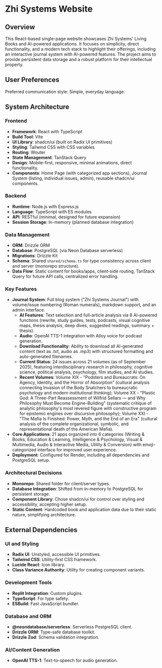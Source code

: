 # Zhi Systems Website

## Overview

This React-based single-page website showcases Zhi Systems' Living Books and AI-powered applications. It focuses on simplicity, direct functionality, and a modern tech stack to highlight their offerings, including an interactive journal system with AI-powered features. The project aims to provide persistent data storage and a robust platform for their intellectual property.

## User Preferences

Preferred communication style: Simple, everyday language.

## System Architecture

### Frontend
- **Framework**: React with TypeScript
- **Build Tool**: Vite
- **UI Library**: shadcn/ui (built on Radix UI primitives)
- **Styling**: Tailwind CSS with CSS variables
- **Routing**: Wouter
- **State Management**: TanStack Query
- **Design**: Mobile-first, responsive, minimal animations, direct functionality.
- **Components**: Home Page (with categorized app sections), Journal System (listing, individual issues, admin), reusable shadcn/ui components.

### Backend
- **Runtime**: Node.js with Express.js
- **Language**: TypeScript with ES modules
- **API**: RESTful (minimal, designed for future expansion)
- **Session Storage**: In-memory (planned database integration)

### Data Management
- **ORM**: Drizzle ORM
- **Database**: PostgreSQL (via Neon Database serverless)
- **Migrations**: Drizzle Kit
- **Schema**: Shared `shared/schema.ts` for type consistency across client and server (monorepo structure).
- **Data Flow**: Static content for books/apps, client-side routing, TanStack Query for future API calls, centralized error handling.

### Key Features
- **Journal System**: Full blog system ("Zhi Systems Journal") with volume/issue numbering (Roman numerals), markdown support, and an admin interface.
  - **AI Features**: Text selection and full-article analysis via 8 AI-powered functions (rewrite, study guides, tests, podcasts, visual cognitive maps, thesis analysis, deep dives, suggested readings, summary + thesis).
  - **Audio**: OpenAI TTS-1 integration with Alloy voice for podcast generation.
  - **Download Functionality**: Ability to download all AI-generated content (text as .txt, audio as .mp3) with structured formatting and auto-generated filenames.
  - **Current Status**: 24 issues across 21 volumes (as of September 2025), featuring interdisciplinary research in philosophy, cognitive science, political analysis, psychology, film studies, and AI studies.
  - **Recent Volumes**: Volume XIX - "Podsters and Bureaucrats: On Agency, Identity, and the Horror of Absorption" (cultural analysis connecting Invasion of the Body Snatchers to bureaucratic psychology and modern institutional thinking); Volume XX - "Plastic God: A Three-Part Reassessment of Wilfrid Sellars — and Why Philosophy Must Become Engine-Building" (systematic critique of analytic philosophy's most revered figure with constructive program for epistemic engines over discursive philosophy); Volume XXI - "The Mafia Is Finished: Power, Myth, and the End of an Era" (cultural analysis of the complete organizational, symbolic, and representational death of the American Mafia).
- **Core Applications**: 21 apps organized into 6 categories (Writing & Books, Education & Learning, Intelligence & Psychology, Visual & Multimedia, Audio & Interactive Media, Utility & Conversion) with emoji-categorized interface for improved user experience.
- **Deployment**: Configured for Render, including all dependencies and PostgreSQL setup.

### Architectural Decisions
- **Monorepo**: Shared folder for client/server types.
- **Database Integration**: Shifted from in-memory to PostgreSQL for persistent storage.
- **Component Library**: Chose shadcn/ui for control over styling and accessibility, accepting higher setup.
- **Static Content**: Hardcoded book and application data due to their static nature, simplifying architecture.

## External Dependencies

### UI and Styling
- **Radix UI**: Unstyled, accessible UI primitives.
- **Tailwind CSS**: Utility-first CSS framework.
- **Lucide React**: Icon library.
- **Class Variance Authority**: Utility for creating component variants.

### Development Tools
- **Replit Integration**: Custom plugins.
- **TypeScript**: For type safety.
- **ESBuild**: Fast JavaScript bundler.

### Database and ORM
- **@neondatabase/serverless**: Serverless PostgreSQL client.
- **Drizzle ORM**: Type-safe database toolkit.
- **Drizzle Zod**: Schema validation integration.

### AI/Content Generation
- **OpenAI TTS-1**: Text-to-speech for audio generation.
